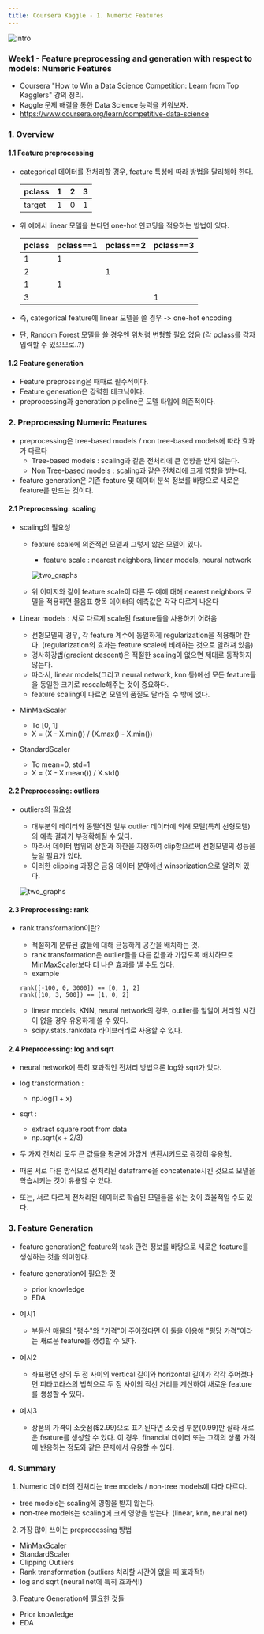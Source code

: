 ```yaml
---
title: Coursera Kaggle - 1. Numeric Features
---
```


![intro](../img/posts/20190730_coursera_kaggle_intro.png)



### Week1 - Feature preprocessing and generation with respect to models: Numeric Features
- Coursera "How to Win a Data Science Competition: Learn from Top Kagglers" 강의 정리.
- Kaggle 문제 해결을 통한 Data Science 능력을 키워보자.
- https://www.coursera.org/learn/competitive-data-science


### 1. Overview

#### 1.1 Feature preprocessing

- categorical 데이터를 전처리할 경우, feature 특성에 따라 방법을 달리해야 한다.


  pclass | 1 | 2 | 3
  -------|---|---|---
  target | 1 | 0 | 1


- 위 예에서 linear 모델을 쓴다면 one-hot 인코딩을 적용하는 방법이 있다.


  pclass | pclass==1 | pclass==2 | pclass==3
  -------|---|---|---
  1 | 1 |  |
  2 | | 1 |
  1 | 1 |  |
  3 | | | 1


- 즉, categorical feature에 linear 모델을 쓸 경우 -> one-hot encoding
- 단, Random Forest 모델을 쓸 경우엔 위처럼 변형할 필요 없음 (각 pclass를 각자 입력할 수 있으므로..?)

#### 1.2 Feature generation

- Feature preprossing은 때때로 필수적이다.
- Feature generation은 강력한 테크닉이다.
- preprocessing과 generation pipeline은 모델 타입에 의존적이다.


### 2. Preprocessing Numeric Features

- preprocessing은 tree-based models / non tree-based models에 따라 효과가 다르다
    - Tree-based models : scaling과 같은 전처리에 큰 영향을 받지 않는다.
    - Non Tree-based models : scaling과 같은 전처리에 크게 영향을 받는다.
- feature generation은 기존 feature 및 데이터 분석 정보를 바탕으로 새로운 feature를 만드는 것이다.

#### 2.1 Preprocessing: scaling

- scaling의 필요성
  - feature scale에 의존적인 모델과 그렇지 않은 모델이 있다.
    - feature scale : nearest neighbors, linear models, neural network

    ![two_graphs](../img/posts/20190729_two_graphs.png)

  - 위 이미지와 같이 feature scale이 다른 두 예에 대해 nearest neighbors 모델을 적용하면 물음표 항목 데이터의 예측값은 각각 다르게 나온다

- Linear models : 서로 다르게 scale된 feature들을 사용하기 어려움
  - 선형모델의 경우, 각 feature 계수에 동일하게 regularization을 적용해야 한다.
(regularization의 효과는 feature scale에 비례하는 것으로 알려져 있음)
  - 경사하강법(gradient descent)은 적절한 scaling이 없으면 제대로 동작하지 않는다.
  - 따라서, linear models(그리고 neural network, knn 등)에선 모든 feature들을 동일한 크기로 rescale해주는 것이 중요하다.
  - feature scaling이 다르면 모델의 품질도 달라질 수 밖에 없다.


- MinMaxScaler
  - To [0, 1]
  - X = (X - X.min()) / (X.max() - X.min())

- StandardScaler
  - To mean=0, std=1
  - X = (X - X.mean()) / X.std()

#### 2.2 Preprocessing: outliers

- outliers의 필요성
  - 대부분의 데이터와 동떨어진 일부 outlier 데이터에 의해 모델(특히 선형모델)의 예측 결과가 부정확해질 수 있다.
  - 따라서 데이터 범위의 상한과 하한을 지정하여 clip함으로써 선형모델의 성능을 높일 필요가 있다.
  - 이러한 clipping 과정은 금융 데이터 분야에선 winsorization으로 알려져 있다.

  ![two_graphs](../img/posts/20190730_outliers_clipping.png)

#### 2.3 Preprocessing: rank

- rank transformation이란?
  - 적절하게 분류된 값들에 대해 균등하게 공간을 배치하는 것.
  - rank transformation은 outlier들을 다른 값들과 가깝도록 배치하므로 MinMaxScaler보다 더 나은 효과를 낼 수도 있다.
  - example
  ```
  rank([-100, 0, 3000]) == [0, 1, 2]
  rank([10, 3, 500]) == [1, 0, 2]
  ```

  - linear models, KNN, neural network의 경우, outlier를 일일이 처리할 시간이 없을 경우 유용하게 쓸 수 있다.
  - scipy.stats.rankdata 라이브러리로 사용할 수 있다.


#### 2.4 Preprocessing: log and sqrt

- neural network에 특히 효과적인 전처리 방법으론 log와 sqrt가 있다.
- log transformation :
  - np.log(1 + x)

- sqrt :
  - extract square root from data
  - np.sqrt(x + 2/3)

- 두 가지 전처리 모두 큰 값들을 평균에 가깝게 변환시키므로 굉장히 유용함.
- 때론 서로 다른 방식으로 전처리된 dataframe을 concatenate시킨 것으로 모델을 학습시키는 것이 유용할 수 있다.
- 또는, 서로 다르게 전처리된 데이터로 학습된 모델들을 섞는 것이 효율적일 수도 있다.

### 3. Feature Generation

- feature generation은 feature와 task 관련 정보를 바탕으로 새로운 feature를 생성하는 것을 의미한다.
- feature generation에 필요한 것
  - prior knowledge
  - EDA

- 예시1
  - 부동산 매물의 "평수"와 "가격"이 주어졌다면 이 둘을 이용해 "평당 가격"이라는 새로운 feature를 생성할 수 있다.
- 예시2
  - 좌표평면 상의 두 점 사이의 vertical 길이와 horizontal 길이가 각각 주어졌다면 피타고라스의 법칙으로 두 점 사이의 직선 거리를 계산하여 새로운 feature를 생성할 수 있다.
- 예시3
  - 상품의 가격이 소숫점(\$2.99)으로 표기된다면 소숫점 부분(0.99)만 잘라 새로운 feature를 생성할 수 있다. 이 경우, financial 데이터 또는 고객의 상품 가격에 반응하는 정도와 같은 문제에서 유용할 수 있다.

### 4. Summary

1. Numeric 데이터의 전처리는 tree models / non-tree models에 따라 다르다.
  - tree models는 scaling에 영향을 받지 않는다.
  - non-tree models는 scaling에 크게 영향을 받는다. (linear, knn, neural net)
2. 가장 많이 쓰이는 preprocessing 방법
  - MinMaxScaler
  - StandardScaler
  - Clipping Outliers
  - Rank transformation (outliers 처리할 시간이 없을 때 효과적!)
  - log and sqrt (neural net에 특히 효과적!)
3. Feature Generation에 필요한 것들
  - Prior knowledge
  - EDA
